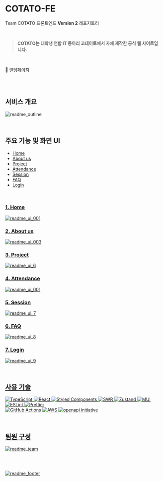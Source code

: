 # COTATO-FE
Team COTATO 프론트엔드 **Version 2** 레포지토리

<br/>

> **COTATO는 대학생 연합 IT 동아리 코테이토에서 자체 제작한 공식 웹 사이트입니다.**

<br/>

📌 [랜딩페이지](https://www.cotato.kr/)

<br/><br/>

## 서비스 개요
![readme_outline](https://github.com/user-attachments/assets/5dd5a624-7c2c-4eb5-8289-04a7776905a0)

<br/>

## 주요 기능 및 화면 UI
<ul>
  <li><a href="#home">Home</li>
  <li><a href="#about_us">About us</li>
  <li><a href="#project">Project</li>
  <li><a href="#attendance">Attendance</li>
  <li><a href="#session">Session</li>
  <li><a href="#faq">FAQ</li>
  <li><a href="#login">Login</li>
</ul>
<br/>

### 1. Home
<div id="home"></div>

![readme_ui_001](https://github.com/user-attachments/assets/22ca46ee-48c6-4e1f-978b-1a7e016e282e)

### 2. About us
<div id="about_us"></div>

![readme_ui_003](https://github.com/user-attachments/assets/f0fb8ffb-6c43-48c5-87e2-ca1acf6955bd)

### 3. Project
<div id="project"></div>

![readme_ui_6](https://github.com/user-attachments/assets/1394c058-4598-4e26-b36f-abb369d02cc0)

### 4. Attendance
<div id="attendance"></div>

![readme_ui_001](https://github.com/user-attachments/assets/22ca46ee-48c6-4e1f-978b-1a7e016e282e)

### 5. Session
<div id="session"></div>

![readme_ui_7](https://github.com/user-attachments/assets/bdbfbea8-de56-4555-8a16-350aa405f3d7)

### 6. FAQ
<div id="faq"></div>

![readme_ui_8](https://github.com/user-attachments/assets/eafda31c-6cd8-4afe-835f-3143f8ac2210)

### 7. Login
<div id="login"></div>

![readme_ui_9](https://github.com/user-attachments/assets/ab74693e-9c18-451d-a139-d7a174579376)

<br/>

## 사용 기술
![TypeScript](https://img.shields.io/badge/typescript-%23007ACC.svg?style=for-the-badge&logo=typescript&logoColor=white)
![React](https://img.shields.io/badge/react-%2361DAFB.svg?style=for-the-badge&logo=react&logoColor=%2320232a)
![Styled Components](https://img.shields.io/badge/styled--components-DB7093?style=for-the-badge&logo=styled-components&logoColor=white)
![SWR](https://img.shields.io/badge/SWR-000000.svg?style=for-the-badge&logo=SWR&logoColor=white)
![Zustand](https://img.shields.io/badge/zustand-%2320232a.svg?style=for-the-badge&logoColor=%2361DAFB)
![MUI](https://img.shields.io/badge/MUI-%230081CB.svg?style=for-the-badge&logo=mui&logoColor=white)
<br/>
![ESLint](https://img.shields.io/badge/ESLint-4B3263?style=for-the-badge&logo=eslint&logoColor=white)
![Prettier](https://img.shields.io/badge/Prettier-F7B93E?style=for-the-badge&logo=prettier&logoColor=white)
<br/>
![GitHub Actions](https://img.shields.io/badge/github%20actions-%232671E5.svg?style=for-the-badge&logo=githubactions&logoColor=white)
![AWS](https://img.shields.io/badge/AWS-%23FF9900.svg?style=for-the-badge&logo=amazon-web-services&logoColor=white)
![openapi initiative](https://img.shields.io/badge/openapi-%23000000.svg?style=for-the-badge&logo=openapiinitiative&logoColor=white)

<br/>

## 팀원 구성
![readme_team](https://github.com/user-attachments/assets/abafc31d-3d11-494a-8f8a-5415e3fa7aa8)

<br/><br/>

![readme_footer](https://github.com/user-attachments/assets/a929dbd0-e246-4c79-ba98-0f734995b095)
